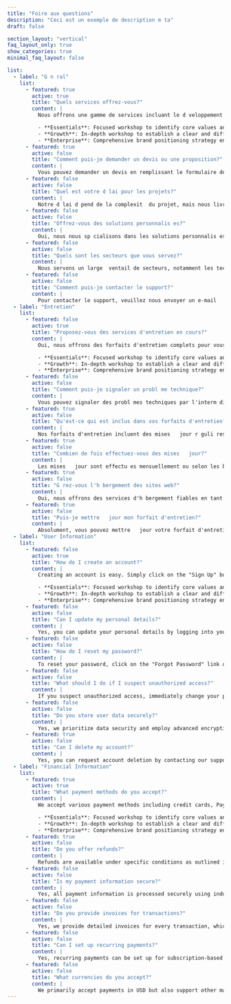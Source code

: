 ```yaml
---
title: "Foire aux questions"
description: "Ceci est un exemple de description m ta"
draft: false

section_layout: "vertical"
faq_layout_only: true
show_categories: true
minimal_faq_layout: false

list:
  - label: "G n ral"
    list:
      - featured: true
        active: true
        title: "Quels services offrez-vous?"
        content: |
          Nous offrons une gamme de services incluant le d veloppement web, le branding et le marketing num rique pour aider les entreprises   cro tre et r ussir.

          - **Essentials**: Focused workshop to identify core values and USP.
          - **Growth**: In-depth workshop to establish a clear and differentiated brand identity.
          - **Enterprise**: Comprehensive brand positioning strategy encompassing all aspects of your brand.
      - featured: true
        active: false
        title: "Comment puis-je demander un devis ou une proposition?"
        content: |
          Vous pouvez demander un devis en remplissant le formulaire de [contact](#) sur notre site ou en nous envoyant directement un e-mail   [info@looka.com](#) avec les d tails de votre projet.
      - featured: false
        active: false
        title: "Quel est votre d lai pour les projets?"
        content: |
          Notre d lai d pend de la complexit  du projet, mais nous livrons g n ralement dans les 2-4 semaines pour les projets standard.
      - featured: false
        active: false
        title: "Offrez-vous des solutions personnalis es?"
        content: |
          Oui, nous nous sp cialisons dans les solutions personnalis es con ues pour r pondre aux besoins uniques de votre entreprise ou de votre projet.
      - featured: false
        active: false
        title: "Quels sont les secteurs que vous servez?"
        content: |
          Nous servons un large  ventail de secteurs, notamment les technologies, la sant , l' ducation et la vente au d tail, entre autres.
      - featured: false
        active: false
        title: "Comment puis-je contacter le support?"
        content: |
          Pour contacter le support, veuillez nous envoyer un e-mail   [support@looka.com](#) ou utiliser la fonction de chat en direct sur notre site web pour obtenir de l'aide imm diate.
  - label: "Entretien"
    list:
      - featured: false
        active: true
        title: "Proposez-vous des services d'entretien en cours?"
        content: |
          Oui, nous offrons des forfaits d'entretien complets pour vous assurer que votre site web ou votre application reste   jour et s curis e.

          - **Essentials**: Focused workshop to identify core values and USP.
          - **Growth**: In-depth workshop to establish a clear and differentiated brand identity.
          - **Enterprise**: Comprehensive brand positioning strategy encompassing all aspects of your brand.
      - featured: false
        active: false
        title: "Comment puis-je signaler un probl me technique?"
        content: |
          Vous pouvez signaler des probl mes techniques par l'interm diaire de notre formulaire de [support](#) ou en nous envoyant un e-mail   [tech@looka.com](#) avec une description d taille  du probl me.
      - featured: true
        active: false
        title: "Qu'est-ce qui est inclus dans vos forfaits d'entretien?"
        content: |
          Nos forfaits d'entretien incluent des mises   jour r guli res, des sauvegardes, des v rifications des performances et de la surveillance de la s curit  pour vous assurer que vos syst mes fonctionnent correctement.
      - featured: true
        active: false
        title: "Combien de fois effectuez-vous des mises   jour?"
        content: |
          Les mises   jour sont effectu es mensuellement ou selon les besoins, en fonction du forfait d'entretien que vous avez choisi.
      - featured: true
        active: false
        title: "G rez-vous l'h bergement des sites web?"
        content: |
          Oui, nous offrons des services d'h bergement fiables en tant que partie de nos forfaits d'entretien ou en tant que service autonome.
      - featured: true
        active: false
        title: "Puis-je mettre   jour mon forfait d'entretien?"
        content: |
          Absolument, vous pouvez mettre   jour votre forfait d'entretien   tout moment en nous contactant.
  - label: "User Information"
    list:
      - featured: false
        active: true
        title: "How do I create an account?"
        content: |
          Creating an account is easy. Simply click on the "Sign Up" button on our website and follow the instructions.

          - **Essentials**: Focused workshop to identify core values and USP.
          - **Growth**: In-depth workshop to establish a clear and differentiated brand identity.
          - **Enterprise**: Comprehensive brand positioning strategy encompassing all aspects of your brand.
      - featured: false
        active: false
        title: "Can I update my personal details?"
        content: |
          Yes, you can update your personal details by logging into your account and navigating to the profile settings page.
      - featured: false
        active: false
        title: "How do I reset my password?"
        content: |
          To reset your password, click on the "Forgot Password" link on the login page and follow the prompts.
      - featured: false
        active: false
        title: "What should I do if I suspect unauthorized access?"
        content: |
          If you suspect unauthorized access, immediately change your password and contact our support team for further assistance.
      - featured: false
        active: false
        title: "Do you store user data securely?"
        content: |
          Yes, we prioritize data security and employ advanced encryption techniques to safeguard user information.
      - featured: true
        active: false
        title: "Can I delete my account?"
        content: |
          Yes, you can request account deletion by contacting our support team. Please note that this action is irreversible.
  - label: "Financial Information"
    list:
      - featured: true
        active: true
        title: "What payment methods do you accept?"
        content: |
          We accept various payment methods including credit cards, PayPal, and bank transfers for your convenience.

          - **Essentials**: Focused workshop to identify core values and USP.
          - **Growth**: In-depth workshop to establish a clear and differentiated brand identity.
          - **Enterprise**: Comprehensive brand positioning strategy encompassing all aspects of your brand.
      - featured: true
        active: false
        title: "Do you offer refunds?"
        content: |
          Refunds are available under specific conditions as outlined in our refund policy. Please refer to our [terms and conditions](#) for details.
      - featured: false
        active: false
        title: "Is my payment information secure?"
        content: |
          Yes, all payment information is processed securely using industry-standard encryption and trusted payment gateways.
      - featured: false
        active: false
        title: "Do you provide invoices for transactions?"
        content: |
          Yes, we provide detailed invoices for every transaction, which are emailed to you upon successful payment.
      - featured: false
        active: false
        title: "Can I set up recurring payments?"
        content: |
          Yes, recurring payments can be set up for subscription-based services. Contact our billing team for assistance.
      - featured: false
        active: false
        title: "What currencies do you accept?"
        content: |
          We primarily accept payments in USD but also support other major currencies. Contact us for specific details.
---
```

